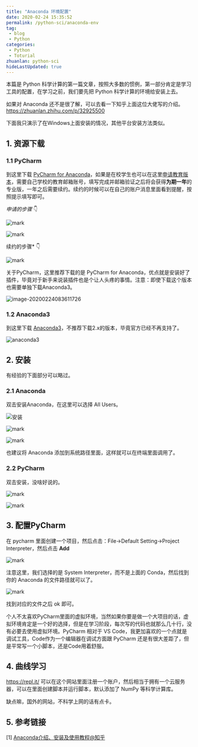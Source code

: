 ```yaml
---
title: "Anaconda 环境配置"
date: 2020-02-24 15:35:52
permalink: /python-sci/anaconda-env
tag: 
 - blog
 - Python
categories:
 - Python
 - Toturial
zhuanlan: python-sci
hideLastUpdated: true
---
```


本篇是 Python 科学计算的第一篇文章，按照大多数的惯例，第一部分肯定是学习工具的配置，在学习之前，我们要先把 Python 科学计算的环境给安装上去。

<!-- more -->

如果对 Anaconda 还不是很了解，可以去看一下知乎上面这位大佬写的介绍。https://zhuanlan.zhihu.com/p/32925500

下面我只演示了在Windows上面安装的情况，其他平台安装方法类似。

## 1. 资源下载

### 1.1 PyCharm

到这里下载 [PyCharm for Anaconda](https://www.jetbrains.com/pycharm/promo/anaconda/)，如果是在校学生也可以在这里[申请教育版本](https://www.jetbrains.com/shop/eform/students)，需要自己学校的教育邮箱账号，填写完成并邮箱验证之后将会获得**为期一年**的专业版，一年之后需要续约。续约的时候可以在自己的账户消息里面看到提醒，按照提示填写即可。

*申请的步骤* 👇

![mark](https://xerrors.oss-cn-shanghai.aliyuncs.com/blog/20200224/nbX77fQ1IfOd.png)

![mark](https://xerrors.oss-cn-shanghai.aliyuncs.com/blog/20200224/m878qH4RtaAO.png)

续约的步骤* 👇

![mark](https://xerrors.oss-cn-shanghai.aliyuncs.com/blog/20200224/R5buXiBoaDEL.png)

关于PyCharm，这里推荐下载的是 PyCharm for Anaconda，优点就是安装好了插件，毕竟对于新手来说装插件也是个让人头疼的事情。注意：即使下载这个版本也需要单独下载Anaconda3。

![image-20200224083611726](https://xerrors.oss-cn-shanghai.aliyuncs.com/blog/20200224/oUswrUDxTHub.png)

### 1.2 Anaconda3

到这里下载 [Anaconda3](https://www.anaconda.com/distribution/#download-section)，不推荐下载2.x的版本，毕竟官方已经不再支持了。

![anaconda3](https://xerrors.oss-cn-shanghai.aliyuncs.com/blog/20200224/exWL0aa9kVsa.png)



## 2. 安装

有经验的下面部分可以略过。

### 2.1 Anaconda

双击安装Anaconda，在这里可以选择 All Users。

![安装](https://xerrors.oss-cn-shanghai.aliyuncs.com/blog/20200224/9PmqTRUMFYtG.png)

![mark](https://xerrors.oss-cn-shanghai.aliyuncs.com/blog/20200224/DhKqKwJnc01g.png)

![mark](https://xerrors.oss-cn-shanghai.aliyuncs.com/blog/20200224/dRjLLugWQxHq.png)

也建议将 Anaconda 添加到系统路径里面，这样就可以在终端里面调用了。

### 2.2 PyCharm

双击安装，没啥好说的。

![mark](https://xerrors.oss-cn-shanghai.aliyuncs.com/blog/20200224/P83hCUcaS9TP.png)

![mark](https://xerrors.oss-cn-shanghai.aliyuncs.com/blog/20200224/OVYsFQaDBlqK.png)

## 3. 配置PyCharm


在 pycharm 里面创建一个项目，然后点击：File->Default Setting->Project Interpreter，然后点击 **Add**

![mark](https://xerrors.oss-cn-shanghai.aliyuncs.com/blog/20200224/YE7uzUwYcoiA.png)

注意这里，我们选择的是 System Interpreter，而不是上面的 Conda，然后找到你的 Anaconda 的文件路径就可以了。

![mark](https://xerrors.oss-cn-shanghai.aliyuncs.com/blog/20200224/kMk1x3odtA9C.png)

找到对应的文件之后 ok 即可。

个人不太喜欢PyCharm里面的虚拟环境，当然如果你要是做一个大项目的话，虚拟环境肯定是一个好的选择，但是在学习阶段，每次写的代码也就那么几十行，没有必要去使用虚拟环境。PyCharm 相对于 VS Code，我更加喜欢的一个点就是调试工具，Code作为一个编辑器在调试方面跟 PyCharm 还是有很大差距了，但是平常写一个小脚本，还是Code用着舒服。

## 4. 曲线学习

https://repl.it/ 可以在这个网站里面注册一个账户，然后相当于拥有一个云服务器，可以在里面创建脚本并运行脚本，默认添加了 NumPy 等科学计算库。

缺点嘛，国外的网站，不科学上网的话有点卡。

## 5. 参考链接

[1] [Anaconda介绍、安装及使用教程@知乎](https://zhuanlan.zhihu.com/p/32925500)
